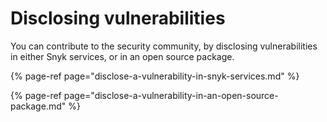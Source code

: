 # Disclosing vulnerabilities

You can contribute to the security community, by disclosing vulnerabilities in either Snyk services, or in an open source package.

{% page-ref page="disclose-a-vulnerability-in-snyk-services.md" %}

{% page-ref page="disclose-a-vulnerability-in-an-open-source-package.md" %}





